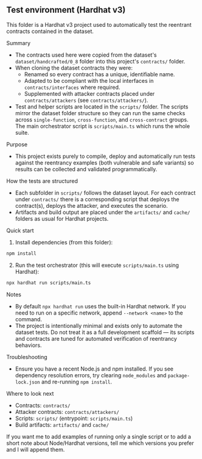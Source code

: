 ## Test environment (Hardhat v3)

This folder is a Hardhat v3 project used to automatically test the reentrant contracts contained in the dataset.

Summary

- The contracts used here were copied from the dataset's `dataset/handcrafted/0_8` folder into this project's `contracts/` folder.
- When cloning the dataset contracts they were:
  - Renamed so every contract has a unique, identifiable name.
  - Adapted to be compliant with the local interfaces in `contracts/interfaces` where required.
  - Supplemented with attacker contracts placed under `contracts/attackers` (see `contracts/attackers/`).
- Test and helper scripts are located in the `scripts/` folder. The scripts mirror the dataset folder structure so they can run the same checks across `single-function`, `cross-function`, and `cross-contract` groups. The main orchestrator script is `scripts/main.ts` which runs the whole suite.

Purpose

- This project exists purely to compile, deploy and automatically run tests against the reentrancy examples (both vulnerable and safe variants) so results can be collected and validated programmatically.

How the tests are structured

- Each subfolder in `scripts/` follows the dataset layout. For each contract under `contracts/` there is a corresponding script that deploys the contract(s), deploys the attacker, and executes the scenario.
- Artifacts and build output are placed under the `artifacts/` and `cache/` folders as usual for Hardhat projects.

Quick start

1. Install dependencies (from this folder):

```bash
npm install
```

2. Run the test orchestrator (this will execute `scripts/main.ts` using Hardhat):

```bash
npx hardhat run scripts/main.ts
```

Notes

- By default `npx hardhat run` uses the built-in Hardhat network. If you need to run on a specific network, append `--network <name>` to the command.
- The project is intentionally minimal and exists only to automate the dataset tests. Do not treat it as a full development scaffold — its scripts and contracts are tuned for automated verification of reentrancy behaviors.

Troubleshooting

- Ensure you have a recent Node.js and npm installed. If you see dependency resolution errors, try clearing `node_modules` and `package-lock.json` and re-running `npm install`.

Where to look next

- Contracts: `contracts/`
- Attacker contracts: `contracts/attackers/`
- Scripts: `scripts/` (entrypoint: `scripts/main.ts`)
- Build artifacts: `artifacts/` and `cache/`

If you want me to add examples of running only a single script or to add a short note about Node/Hardhat versions, tell me which versions you prefer and I will append them.

